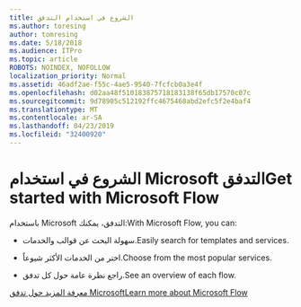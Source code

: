 ```yaml
---
title: الشروع في استخدام التدفق
ms.author: toresing
author: tomresing
ms.date: 5/18/2018
ms.audience: ITPro
ms.topic: article
ROBOTS: NOINDEX, NOFOLLOW
localization_priority: Normal
ms.assetid: 46adf2ae-f55c-4ae5-9540-7fcfcb0a3e4f
ms.openlocfilehash: d02aa48f510183875718183138f65db17570c07c
ms.sourcegitcommit: 9d78905c512192ffc4675468abd2efc5f2e4baf4
ms.translationtype: MT
ms.contentlocale: ar-SA
ms.lasthandoff: 04/23/2019
ms.locfileid: "32400920"
---
```

# <a name="get-started-with-microsoft-flow"></a><span data-ttu-id="03ef9-102">الشروع في استخدام Microsoft التدفق</span><span class="sxs-lookup"><span data-stu-id="03ef9-102">Get started with Microsoft Flow</span></span>

<span data-ttu-id="03ef9-103">باستخدام Microsoft التدفق، يمكنك:</span><span class="sxs-lookup"><span data-stu-id="03ef9-103">With Microsoft Flow, you can:</span></span>
  
- <span data-ttu-id="03ef9-104">سهولة البحث عن قوالب والخدمات.</span><span class="sxs-lookup"><span data-stu-id="03ef9-104">Easily search for templates and services.</span></span>
    
- <span data-ttu-id="03ef9-105">اختر من الخدمات الأكثر شيوعاً.</span><span class="sxs-lookup"><span data-stu-id="03ef9-105">Choose from the most popular services.</span></span>
    
- <span data-ttu-id="03ef9-106">راجع نظرة عامة حول كل تدفق.</span><span class="sxs-lookup"><span data-stu-id="03ef9-106">See an overview of each flow.</span></span>
    
[<span data-ttu-id="03ef9-107">معرفة المزيد حول تدفق Microsoft</span><span class="sxs-lookup"><span data-stu-id="03ef9-107">Learn more about Microsoft Flow</span></span>](https://go.microsoft.com/fwlink/?linkid=874446)
  

